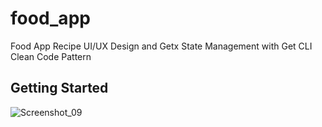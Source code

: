 # food_app

Food App Recipe UI/UX Design and Getx State Management with Get CLI Clean Code Pattern 

## Getting Started

![Screenshot_09](https://user-images.githubusercontent.com/39503536/143779913-b1f84f56-2391-4853-81a0-0f0195332dad.png)

